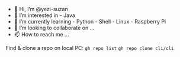 - 👋 Hi, I’m @yezi-suzan
- 👀 I’m interested in 
      - Java
- 🌱 I’m currently learning 
      - Python
      - Shell
      - Linux
      - Raspberry Pi
- 💞️ I’m looking to collaborate on ...
- 📫 How to reach me ...

Find & clone a repo on local PC:
`gh repo list`
`gh repo clone cli/cli`

<!---
yezi-suzan/yezi-suzan is a ✨ special ✨ repository because its `README.md` (this file) appears on your GitHub profile.
You can click the Preview link to take a look at your changes.
--->
